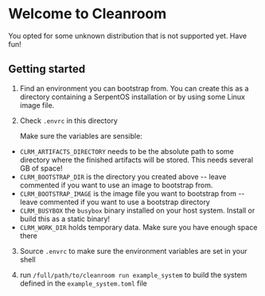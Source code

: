 # Welcome to Cleanroom

You opted for some unknown distribution that is not supported yet. Have fun!

## Getting started

1. Find an environment you can bootstrap from. You can create this
   as a directory containing a SerpentOS installation or by using some
   Linux image file.

2. Check `.envrc` in this directory

   Make sure the variables are sensible:

- `CLRM_ARTIFACTS_DIRECTORY` needs to be the absolute path to some directory
  where the finished artifacts will be stored. This needs several GB of
  space!
- `CLRM_BOOTSTRAP_DIR` is the directory you created above -- leave commented
  if you want to use an image to bootstrap from.
- `CLRM_BOOTSTRAP_IMAGE` is the image file you want to bootstrap from --
  leave commented if you want to use a bootstrap directory
- `CLRM_BUSYBOX` the `busybox` binary installed on your host system. Install
  or build this as a static binary!
- `CLRM_WORK_DIR` holds temporary data. Make sure you have enough space there

3. Source `.envrc` to make sure the environment variables are set in your shell

4. run `/full/path/to/cleanroom run example_system` to build the system defined
   in the `example_system.toml` file
